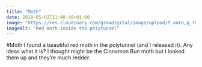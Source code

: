 ```yaml
---
title: "Moth"
date: 2018-05-02T11:48:48+01:00
image: "https://res.cloudinary.com/growdigital/image/upload/f_auto,q_70,w_736/v1544126586/moth-41116746304.jpg"
imageAlt: "Red moth inside the polytunnel"
---
```


\#Moth I found a beautiful red moth in the polytunnel (and I released it). Any ideas what it is? I thought might be the Cinnamon Bun moth but I looked them up and they’re much redder.
